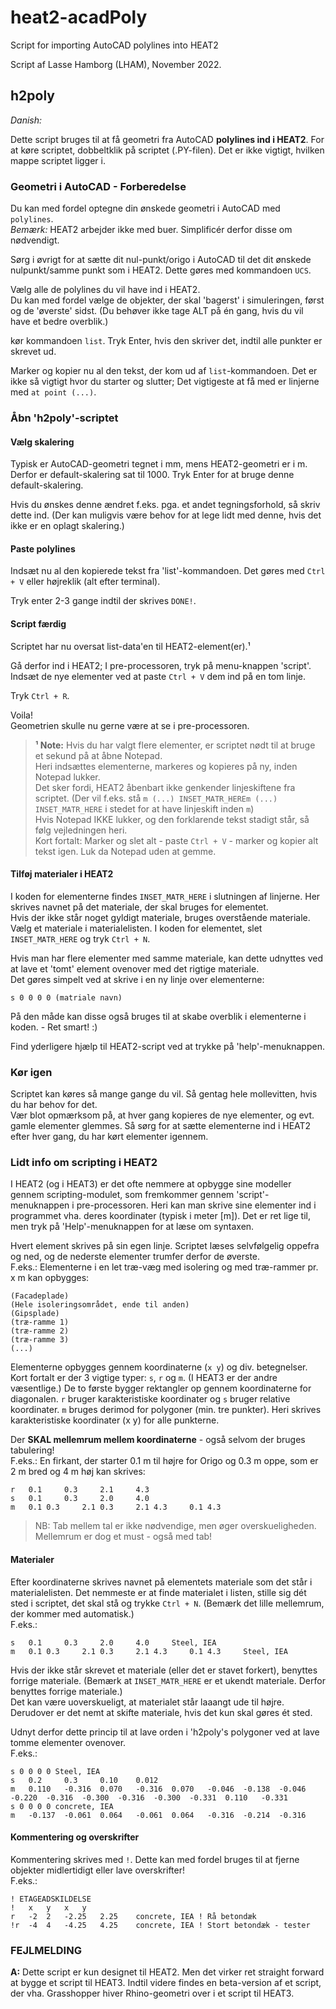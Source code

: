 # heat2-acadPoly
Script for importing AutoCAD polylines into HEAT2 

Script af Lasse Hamborg (LHAM),
November 2022.

## h2poly
_Danish:_

Dette script bruges til at få geometri fra AutoCAD **polylines ind i HEAT2**.
For at køre scriptet, dobbeltklik på scriptet (.PY-filen). Det er ikke vigtigt, hvilken mappe scriptet ligger i.

### Geometri i AutoCAD - Forberedelse
Du kan med fordel optegne din ønskede geometri i AutoCAD med `polylines`.  
*Bemærk:* HEAT2 arbejder ikke med buer. Simplificér derfor disse om nødvendigt.

Sørg i øvrigt for at sætte dit nul-punkt/origo i AutoCAD til det dit ønskede nulpunkt/samme punkt som i HEAT2.
Dette gøres med kommandoen `UCS`.

Vælg alle de polylines du vil have ind i HEAT2.  
Du kan med fordel vælge de objekter, der skal 'bagerst' i simuleringen, først og de 'øverste' sidst.
(Du behøver ikke tage ALT på én gang, hvis du vil have et bedre overblik.)

kør kommandoen `list`. Tryk Enter, hvis den skriver det, indtil alle punkter er skrevet ud.

Marker og kopier nu al den tekst, der kom ud af `list`-kommandoen.
Det er ikke så vigtigt hvor du starter og slutter; Det vigtigeste at få med er linjerne med `at point (...)`.

### Åbn 'h2poly'-scriptet
#### Vælg skalering
Typisk er AutoCAD-geometri tegnet i mm, mens HEAT2-geometri er i m. Derfor er default-skalering sat til 1000.
Tryk Enter for at bruge denne default-skalering.

Hvis du ønskes denne ændret f.eks. pga. et andet tegningsforhold, så skriv dette ind.
(Der kan muligvis være behov for at lege lidt med denne, hvis det ikke er en oplagt skalering.)

#### Paste polylines
Indsæt nu al den kopierede tekst fra 'list'-kommandoen.
Det gøres med `Ctrl + V` eller højreklik (alt efter terminal).

Tryk enter 2-3 gange indtil der skrives `DONE!`.

#### Script færdig
Scriptet har nu oversat list-data'en til HEAT2-element(er).¹

Gå derfor ind i HEAT2; I pre-processoren, tryk på menu-knappen 'script'.
Indsæt de nye elementer ved at paste `Ctrl + V` dem ind på en tom linje.

Tryk `Ctrl + R`.

Voila!  
Geometrien skulle nu gerne være at se i pre-processoren.

> **¹ Note:**
> Hvis du har valgt flere elementer, er scriptet nødt til at bruge et sekund på at åbne Notepad.  
> Heri indsættes elementerne, markeres og kopieres på ny, inden Notepad lukker.  
> Det sker fordi, HEAT2 åbenbart ikke genkender linjeskiftene fra scriptet. (Der vil f.eks. stå `m (...) INSET_MATR_HEREm (...) INSET_MATR_HERE` i stedet for at have linjeskift inden `m`)  
> Hvis Notepad IKKE lukker, og den forklarende tekst stadigt står, så følg vejledningen heri.  
> Kort fortalt: Marker og slet alt - paste `Ctrl + V` - marker og kopier alt tekst igen. Luk da Notepad uden at gemme.

#### Tilføj materialer i HEAT2
I koden for elementerne findes `INSET_MATR_HERE` i slutningen af linjerne. Her skrives navnet på det materiale, der skal bruges for elementet.  
Hvis der ikke står noget gyldigt materiale, bruges overstående materiale.
Vælg et materiale i materialelisten. I koden for elementet, slet `INSET_MATR_HERE` og tryk `Ctrl + N`.

Hvis man har flere elementer med samme materiale, kan dette udnyttes ved at lave et 'tomt' element ovenover med det rigtige materiale.  
Det gøres simpelt ved at skrive i en ny linje over elementerne:

	s 0 0 0 0 (matriale navn)

På den måde kan disse også bruges til at skabe overblik i elementerne i koden. - Ret smart! :)

Find yderligere hjælp til HEAT2-script ved at trykke på 'help'-menuknappen.

### Kør igen
Scriptet kan køres så mange gange du vil. Så gentag hele mollevitten, hvis du har behov for det.  
Vær blot opmærksom på, at hver gang kopieres de nye elementer, og evt. gamle elementer glemmes.
Så sørg for at sætte elementerne ind i HEAT2 efter hver gang, du har kørt elementer igennem.

### Lidt info om scripting i HEAT2
I HEAT2 (og i HEAT3) er det ofte nemmere at opbygge sine modeller gennem scripting-modulet, som fremkommer gennem 'script'-menuknappen i pre-processoren.
Heri kan man skrive sine elementer ind i programmet vha. deres koordinater (typisk i meter [m]).
Det er ret lige til, men tryk på 'Help'-menuknappen for at læse om syntaxen.

Hvert element skrives på sin egen linje. Scriptet læses selvfølgelig oppefra og ned, og de nederste elementer trumfer derfor de øverste.  
F.eks.: Elementerne i en let træ-væg med isolering og med træ-rammer pr. x m kan opbygges:

	(Facadeplade)
	(Hele isoleringsområdet, ende til anden)
	(Gipsplade)
	(træ-ramme 1)
	(træ-ramme 2)
	(træ-ramme 3)
	(...)

Elementerne opbygges gennem koordinaterne (`x y`) og div. betegnelser. Kort fortalt er der 3 vigtige typer: `s`, `r` og `m`. (I HEAT3 er der andre væsentlige.)
De to første bygger rektangler op gennem koordinaterne for diagonalen. `r` bruger karakteristiske koordinater og `s` bruger relative koordinater.
`m` bruges derimod for polygoner (min. tre punkter). Heri skrives karakteristiske koordinater (x y) for alle punkterne.

Der **SKAL mellemrum mellem koordinaterne** - også selvom der bruges tabulering!  
F.eks.: En firkant, der starter 0.1 m til højre for Origo og 0.3 m oppe, som er 2 m bred og 4 m høj kan skrives:

	r 	0.1 	0.3 	2.1 	4.3
	s 	0.1 	0.3 	2.0 	4.0
	m 	0.1 0.3 	2.1 0.3 	2.1 4.3 	0.1 4.3

> NB: Tab mellem tal er ikke nødvendige, men øger overskueligheden. Mellemrum er dog et must - også med tab!

#### Materialer
Efter koordinaterne skrives navnet på elementets materiale som det står i materialelisten.
Det nemmeste er at finde materialet i listen, stille sig dét sted i scriptet, det skal stå og trykke `Ctrl + N`. (Bemærk det lille mellemrum, der kommer med automatisk.)  
F.eks.:

	s 	0.1 	0.3 	2.0 	4.0 	Steel, IEA
	m 	0.1 0.3 	2.1 0.3 	2.1 4.3 	0.1 4.3 	Steel, IEA

Hvis der ikke står skrevet et materiale (eller det er stavet forkert), benyttes forrige materiale. (Bemærk at `INSET_MATR_HERE` er et ukendt materiale. Derfor benyttes forrige materiale.)  
Det kan være uoverskueligt, at materialet står laaangt ude til højre. Derudover er det nemt at skifte materiale, hvis det kun skal gøres ét sted.

Udnyt derfor dette princip til at lave orden i 'h2poly's polygoner ved at lave tomme elementer ovenover.  
F.eks.:

	s 0 0 0 0 Steel, IEA
	s 	0.2 	0.3 	0.10 	0.012
	m 	0.110 	-0.316 	0.070 	-0.316 	0.070 	-0.046 	-0.138 	-0.046 	-0.220 	-0.316 	-0.300 	-0.316 	-0.300 	-0.331 	0.110 	-0.331 
	s 0 0 0 0 concrete, IEA
	m 	-0.137 	-0.061 	0.064 	-0.061 	0.064 	-0.316 	-0.214 	-0.316 

#### Kommentering og overskrifter
Kommentering skrives med `!`.
Dette kan med fordel bruges til at fjerne objekter midlertidigt eller lave overskrifter!  
F.eks.:

	! ETAGEADSKILDELSE
	!	x	y	x	y
	r 	-2 	2 	-2.25 	2.25 	concrete, IEA ! Rå betondæk
	!r 	-4 	4 	-4.25 	4.25 	concrete, IEA ! Stort betondæk - tester

### FEJLMELDING
**A:** Dette script er kun designet til HEAT2. Men det virker ret straight forward at bygge et script til HEAT3.
Indtil videre findes en beta-version af et script, der vha. Grasshopper hiver Rhino-geometri over i et script til HEAT3.
